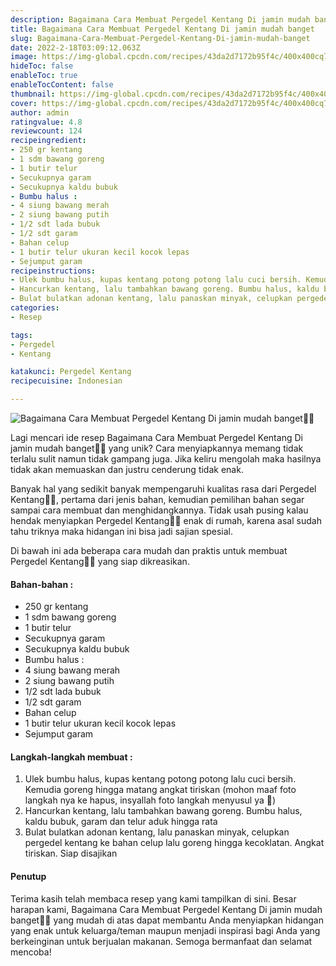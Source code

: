 ```yaml
---
description: Bagaimana Cara Membuat Pergedel Kentang Di jamin mudah banget"
title: Bagaimana Cara Membuat Pergedel Kentang Di jamin mudah banget
slug: Bagaimana-Cara-Membuat-Pergedel-Kentang-Di-jamin-mudah-banget
date: 2022-2-18T03:09:12.063Z
image: https://img-global.cpcdn.com/recipes/43da2d7172b95f4c/400x400cq70/photo.jpg
hideToc: false
enableToc: true
enableTocContent: false
thumbnail: https://img-global.cpcdn.com/recipes/43da2d7172b95f4c/400x400cq70/photo.jpg
cover: https://img-global.cpcdn.com/recipes/43da2d7172b95f4c/400x400cq70/photo.jpg
author: admin
ratingvalue: 4.8
reviewcount: 124
recipeingredient:
- 250 gr kentang
- 1 sdm bawang goreng
- 1 butir telur
- Secukupnya garam
- Secukupnya kaldu bubuk
- Bumbu halus :
- 4 siung bawang merah
- 2 siung bawang putih
- 1/2 sdt lada bubuk
- 1/2 sdt garam
- Bahan celup
- 1 butir telur ukuran kecil kocok lepas
- Sejumput garam
recipeinstructions:
- Ulek bumbu halus, kupas kentang potong potong lalu cuci bersih. Kemudia goreng hingga matang angkat tiriskan (mohon maaf foto langkah nya ke hapus, insyallah foto langkah menyusul ya 🙏)
- Hancurkan kentang, lalu tambahkan bawang goreng. Bumbu halus, kaldu bubuk, garam dan telur aduk hingga rata
- Bulat bulatkan adonan kentang, lalu panaskan minyak, celupkan pergedel kentang ke bahan celup lalu goreng hingga kecoklatan. Angkat tiriskan. Siap disajikan
categories:
- Resep

tags:
- Pergedel
- Kentang

katakunci: Pergedel Kentang
recipecuisine: Indonesian

---
```


![Bagaimana Cara Membuat Pergedel Kentang Di jamin mudah banget👩‍🍳](https://img-global.cpcdn.com/recipes/43da2d7172b95f4c/400x400cq70/photo.jpg)

Lagi mencari ide resep Bagaimana Cara Membuat Pergedel Kentang Di jamin mudah banget👩‍🍳 yang unik? Cara menyiapkannya memang tidak terlalu sulit namun tidak gampang juga. Jika keliru mengolah maka hasilnya tidak akan memuaskan dan justru cenderung tidak enak.

Banyak hal yang sedikit banyak mempengaruhi kualitas rasa dari Pergedel Kentang👩‍🍳, pertama dari jenis bahan, kemudian pemilihan bahan segar sampai cara membuat dan menghidangkannya. Tidak usah pusing kalau hendak menyiapkan Pergedel Kentang👩‍🍳 enak di rumah, karena asal sudah tahu triknya maka hidangan ini bisa jadi sajian spesial.

Di bawah ini ada beberapa cara mudah dan praktis untuk membuat Pergedel Kentang👩‍🍳 yang siap dikreasikan.

<!--inarticleads1-->

#### Bahan-bahan :

- 250 gr kentang
- 1 sdm bawang goreng
- 1 butir telur
- Secukupnya garam
- Secukupnya kaldu bubuk
- Bumbu halus :
- 4 siung bawang merah
- 2 siung bawang putih
- 1/2 sdt lada bubuk
- 1/2 sdt garam
- Bahan celup
- 1 butir telur ukuran kecil kocok lepas
- Sejumput garam

<!--inarticleads2-->

#### Langkah-langkah membuat :

1. Ulek bumbu halus, kupas kentang potong potong lalu cuci bersih. Kemudia goreng hingga matang angkat tiriskan (mohon maaf foto langkah nya ke hapus, insyallah foto langkah menyusul ya 🙏)
1. Hancurkan kentang, lalu tambahkan bawang goreng. Bumbu halus, kaldu bubuk, garam dan telur aduk hingga rata
1. Bulat bulatkan adonan kentang, lalu panaskan minyak, celupkan pergedel kentang ke bahan celup lalu goreng hingga kecoklatan. Angkat tiriskan. Siap disajikan

#### Penutup

Terima kasih telah membaca resep yang kami tampilkan di sini. Besar harapan kami, Bagaimana Cara Membuat Pergedel Kentang Di jamin mudah banget👩‍🍳 yang mudah di atas dapat membantu Anda menyiapkan hidangan yang enak untuk keluarga/teman maupun menjadi inspirasi bagi Anda yang berkeinginan untuk berjualan makanan. Semoga bermanfaat dan selamat mencoba!